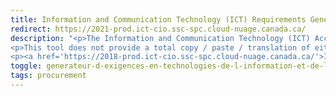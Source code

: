```yaml
---
title: Information and Communication Technology (ICT) Requirements Generator (Prototype) for the EN 301 549 (2021)
redirect: https://2021-prod.ict-cio.ssc-spc.cloud-nuage.canada.ca/
description: "<p>The Information and Communication Technology (ICT) Accessibility Requirements Generator (also known as the wizard) can be used to generate EN 301 549 requirements relevant to your project.</p>
<p>This tool does not provide a total copy / paste / translation of either the EN 301 549 (2021) or WCAG 2.1, just the relevant portions required to define the ICT accessibility requirements.</p>
<p><a href='https://2018-prod.ict-cio.ssc-spc.cloud-nuage.canada.ca/'>ICT Accessibility Requirements Generator (prototype) for EN 301 549 (2018) - obsolete</a></p>"
toggle: generateur-d-exigences-en-technologies-de-l-information-et-de-la-communication-tic-prototypepour-la-norme-en-301-549-2021
tags: procurement
---
```

